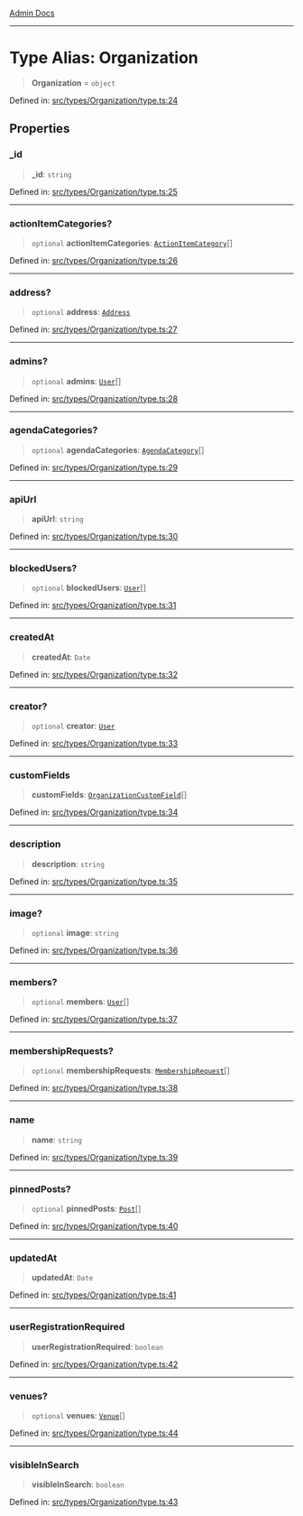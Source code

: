 [Admin Docs](/)

***

# Type Alias: Organization

> **Organization** = `object`

Defined in: [src/types/Organization/type.ts:24](https://github.com/PalisadoesFoundation/talawa-admin/blob/main/src/types/Organization/type.ts#L24)

## Properties

### \_id

> **\_id**: `string`

Defined in: [src/types/Organization/type.ts:25](https://github.com/PalisadoesFoundation/talawa-admin/blob/main/src/types/Organization/type.ts#L25)

***

### actionItemCategories?

> `optional` **actionItemCategories**: [`ActionItemCategory`](../../../actionItem/type-aliases/ActionItemCategory.md)[]

Defined in: [src/types/Organization/type.ts:26](https://github.com/PalisadoesFoundation/talawa-admin/blob/main/src/types/Organization/type.ts#L26)

***

### address?

> `optional` **address**: [`Address`](../../../address/type-aliases/Address.md)

Defined in: [src/types/Organization/type.ts:27](https://github.com/PalisadoesFoundation/talawa-admin/blob/main/src/types/Organization/type.ts#L27)

***

### admins?

> `optional` **admins**: [`User`](../../../User/type/type-aliases/User.md)[]

Defined in: [src/types/Organization/type.ts:28](https://github.com/PalisadoesFoundation/talawa-admin/blob/main/src/types/Organization/type.ts#L28)

***

### agendaCategories?

> `optional` **agendaCategories**: [`AgendaCategory`](../../../Agenda/type/type-aliases/AgendaCategory.md)[]

Defined in: [src/types/Organization/type.ts:29](https://github.com/PalisadoesFoundation/talawa-admin/blob/main/src/types/Organization/type.ts#L29)

***

### apiUrl

> **apiUrl**: `string`

Defined in: [src/types/Organization/type.ts:30](https://github.com/PalisadoesFoundation/talawa-admin/blob/main/src/types/Organization/type.ts#L30)

***

### blockedUsers?

> `optional` **blockedUsers**: [`User`](../../../User/type/type-aliases/User.md)[]

Defined in: [src/types/Organization/type.ts:31](https://github.com/PalisadoesFoundation/talawa-admin/blob/main/src/types/Organization/type.ts#L31)

***

### createdAt

> **createdAt**: `Date`

Defined in: [src/types/Organization/type.ts:32](https://github.com/PalisadoesFoundation/talawa-admin/blob/main/src/types/Organization/type.ts#L32)

***

### creator?

> `optional` **creator**: [`User`](../../../User/type/type-aliases/User.md)

Defined in: [src/types/Organization/type.ts:33](https://github.com/PalisadoesFoundation/talawa-admin/blob/main/src/types/Organization/type.ts#L33)

***

### customFields

> **customFields**: [`OrganizationCustomField`](OrganizationCustomField.md)[]

Defined in: [src/types/Organization/type.ts:34](https://github.com/PalisadoesFoundation/talawa-admin/blob/main/src/types/Organization/type.ts#L34)

***

### description

> **description**: `string`

Defined in: [src/types/Organization/type.ts:35](https://github.com/PalisadoesFoundation/talawa-admin/blob/main/src/types/Organization/type.ts#L35)

***

### image?

> `optional` **image**: `string`

Defined in: [src/types/Organization/type.ts:36](https://github.com/PalisadoesFoundation/talawa-admin/blob/main/src/types/Organization/type.ts#L36)

***

### members?

> `optional` **members**: [`User`](../../../User/type/type-aliases/User.md)[]

Defined in: [src/types/Organization/type.ts:37](https://github.com/PalisadoesFoundation/talawa-admin/blob/main/src/types/Organization/type.ts#L37)

***

### membershipRequests?

> `optional` **membershipRequests**: [`MembershipRequest`](../../../membership/type-aliases/MembershipRequest.md)[]

Defined in: [src/types/Organization/type.ts:38](https://github.com/PalisadoesFoundation/talawa-admin/blob/main/src/types/Organization/type.ts#L38)

***

### name

> **name**: `string`

Defined in: [src/types/Organization/type.ts:39](https://github.com/PalisadoesFoundation/talawa-admin/blob/main/src/types/Organization/type.ts#L39)

***

### pinnedPosts?

> `optional` **pinnedPosts**: [`Post`](../../../Post/type/type-aliases/Post.md)[]

Defined in: [src/types/Organization/type.ts:40](https://github.com/PalisadoesFoundation/talawa-admin/blob/main/src/types/Organization/type.ts#L40)

***

### updatedAt

> **updatedAt**: `Date`

Defined in: [src/types/Organization/type.ts:41](https://github.com/PalisadoesFoundation/talawa-admin/blob/main/src/types/Organization/type.ts#L41)

***

### userRegistrationRequired

> **userRegistrationRequired**: `boolean`

Defined in: [src/types/Organization/type.ts:42](https://github.com/PalisadoesFoundation/talawa-admin/blob/main/src/types/Organization/type.ts#L42)

***

### venues?

> `optional` **venues**: [`Venue`](../../../venue/type-aliases/Venue.md)[]

Defined in: [src/types/Organization/type.ts:44](https://github.com/PalisadoesFoundation/talawa-admin/blob/main/src/types/Organization/type.ts#L44)

***

### visibleInSearch

> **visibleInSearch**: `boolean`

Defined in: [src/types/Organization/type.ts:43](https://github.com/PalisadoesFoundation/talawa-admin/blob/main/src/types/Organization/type.ts#L43)
